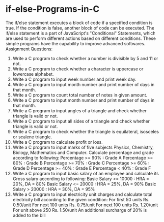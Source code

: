 # if-else-Programs-in-C
The if/else statement executes a block of code if a specified condition is true. If the condition is false, another block of code can be executed.
The if/else statement is a part of JavaScript's "Conditional" Statements, which are used to perform different actions based on different conditions.
These simple programs have the capability to improve advanced softwares.
 Assignment Questions:
1. Write a C program to check whether a number is divisible by 5 and 11 or not.
2. Write a C program to check whether a character is uppercase or lowercase alphabet.
3. Write a C program to input week number and print week day.
4. Write a C program to input month number and print number of days in that month.
5. Write a C program to count total number of notes in given amount.
6. Write a C program to input month number and print number of days in that month.
7. Write a C program to input angles of a triangle and check whether triangle is valid or not.
8. Write a C program to input all sides of a triangle and check whether triangle is valid or not.
9. Write a C program to check whether the triangle is equilateral, isosceles or scalene triangle.
10. Write a C program to calculate profit or loss.
11. Write a C program to input marks of five subjects Physics, Chemistry, Biology, Mathematics and
Computer. Calculate percentage and grade according to following:
       Percentage >= 90% : Grade A
       Percentage >= 80% : Grade B
       Percentage >= 70% : Grade C
       Percentage >= 60% : Grade D
       Percentage >= 40% : Grade E
       Percentage < 40% : Grade F
12. Write a C program to input basic salary of an employee and calculate its Gross salary according to
following:
       Basic Salary <= 10000 : HRA = 20%, DA = 80%
       Basic Salary <= 20000 : HRA = 25%, DA = 90%
       Basic Salary > 20000 : HRA = 30%, DA = 95%
13. Write a C program to input electricity unit charges and calculate total electricity bill according to
the given condition:
       For first 50 units Rs. 0.50/unit
       For next 100 units Rs. 0.75/unit
       For next 100 units Rs. 1.20/unit
       For unit above 250 Rs. 1.50/unit
An additional surcharge of 20% is added to the bill
